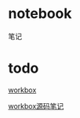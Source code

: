# notebook
笔记


# todo

[workbox](https://github.com/GoogleChrome/workbox/)

[workbox源码笔记](http://sensai.powerpigger.cc/sensai/site/article/334)
